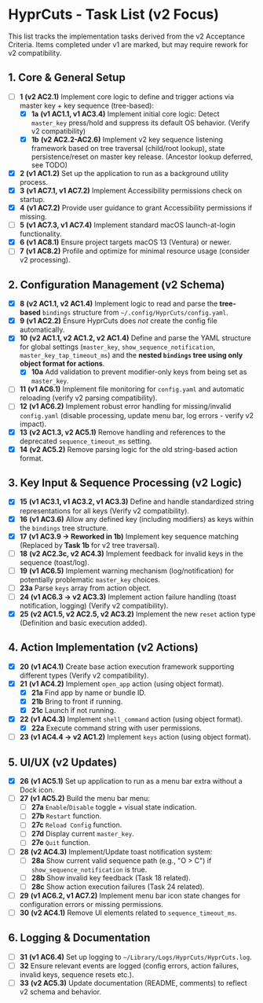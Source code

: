 # HyprCuts - Task List (v2 Focus)

This list tracks the implementation tasks derived from the v2 Acceptance Criteria. Items completed under v1 are marked, but may require rework for v2 compatibility.

## 1. Core & General Setup

- [ ] **1** **(v2 AC2.1)** Implement core logic to define and trigger actions via master key + key sequence (tree-based):
  - [x] **1a** **(v1 AC1.1, v1 AC3.4)** Implement initial core logic: Detect `master_key` press/hold and suppress its default OS behavior. (Verify v2 compatibility)
  - [x] **1b** **(v2 AC2.2-AC2.6)** Implement v2 key sequence listening framework based on tree traversal (child/root lookup), state persistence/reset on master key release. (Ancestor lookup deferred, see TODO)
- [x] **2** **(v1 AC1.2)** Set up the application to run as a background utility process.
- [x] **3** **(v1 AC7.1, v1 AC7.2)** Implement Accessibility permissions check on startup.
- [x] **4** **(v1 AC7.2)** Provide user guidance to grant Accessibility permissions if missing.
- [ ] **5** **(v1 AC7.3, v1 AC7.4)** Implement standard macOS launch-at-login functionality.
- [x] **6** **(v1 AC8.1)** Ensure project targets macOS 13 (Ventura) or newer.
- [ ] **7** **(v1 AC8.2)** Profile and optimize for minimal resource usage (consider v2 processing).

## 2. Configuration Management (v2 Schema)

- [x] **8** **(v2 AC1.1, v2 AC1.4)** Implement logic to read and parse the **tree-based** `bindings` structure from `~/.config/HyprCuts/config.yaml`.
- [x] **9** **(v1 AC2.2)** Ensure HyprCuts does _not_ create the config file automatically.
- [x] **10** **(v2 AC1.1, v2 AC1.2, v2 AC1.4)** Define and parse the YAML structure for global settings (`master_key`, `show_sequence_notification`, `master_key_tap_timeout_ms`) and the **nested `bindings` tree using only object format for actions**.
  - [x] **10a** Add validation to prevent modifier-only keys from being set as `master_key`.
- [ ] **11** **(v1 AC6.1)** Implement file monitoring for `config.yaml` and automatic reloading (verify v2 parsing compatibility).
- [ ] **12** **(v1 AC6.2)** Implement robust error handling for missing/invalid `config.yaml` (disable processing, update menu bar, log errors - verify v2 impact).
- [x] **13** **(v2 AC1.3, v2 AC5.1)** Remove handling and references to the deprecated `sequence_timeout_ms` setting.
- [x] **14** **(v2 AC5.2)** Remove parsing logic for the old string-based action format.

## 3. Key Input & Sequence Processing (v2 Logic)

- [x] **15** **(v1 AC3.1, v1 AC3.2, v1 AC3.3)** Define and handle standardized string representations for all keys (Verify v2 compatibility).
- [x] **16** **(v1 AC3.6)** Allow any defined key (including modifiers) as keys within the `bindings` tree structure.
- [x] **17** **(v1 AC3.9 -> Reworked in 1b)** Implement key sequence matching (Replaced by **Task 1b** for v2 tree traversal).
- [ ] **18** **(v2 AC2.3c, v2 AC4.3)** Implement feedback for invalid keys in the sequence (toast/log).
- [ ] **19** **(v1 AC6.5)** Implement warning mechanism (log/notification) for potentially problematic `master_key` choices.
- [ ] **23a** Parse `keys` array from action object.
- [ ] **24** **(v1 AC6.3 -> v2 AC3.3)** Implement action failure handling (toast notification, logging) (Verify v2 compatibility).
- [x] **25** **(v2 AC1.5, v2 AC2.5, v2 AC3.2)** Implement the new `reset` action type (Definition and basic execution added).

## 4. Action Implementation (v2 Actions)

- [x] **20** **(v1 AC4.1)** Create base action execution framework supporting different types (Verify v2 compatibility).
- [x] **21** **(v1 AC4.2)** Implement `open_app` action (using object format).
  - [x] **21a** Find app by name or bundle ID.
  - [x] **21b** Bring to front if running.
  - [x] **21c** Launch if not running.
- [x] **22** **(v1 AC4.3)** Implement `shell_command` action (using object format).
  - [x] **22a** Execute command string with user permissions.
- [ ] **23** **(v1 AC4.4 -> v2 AC1.2)** Implement `keys` action (using object format).

## 5. UI/UX (v2 Updates)

- [x] **26** **(v1 AC5.1)** Set up application to run as a menu bar extra without a Dock icon.
- [ ] **27** **(v1 AC5.2)** Build the menu bar menu:
  - [ ] **27a** `Enable`/`Disable` toggle + visual state indication.
  - [ ] **27b** `Restart` function.
  - [ ] **27c** `Reload Config` function.
  - [ ] **27d** Display current `master_key`.
  - [ ] **27e** `Quit` function.
- [ ] **28** **(v2 AC4.3)** Implement/Update toast notification system:
  - [ ] **28a** Show current valid sequence path (e.g., "O > C") if `show_sequence_notification` is true.
  - [ ] **28b** Show invalid key feedback (Task 18 related).
  - [ ] **28c** Show action execution failures (Task 24 related).
- [ ] **29** **(v1 AC6.2, v1 AC7.2)** Implement menu bar icon state changes for configuration errors or missing permissions.
- [ ] **30** **(v2 AC4.1)** Remove UI elements related to `sequence_timeout_ms`.

## 6. Logging & Documentation

- [ ] **31** **(v1 AC6.4)** Set up logging to `~/Library/Logs/HyprCuts/HyprCuts.log`.
- [ ] **32** Ensure relevant events are logged (config errors, action failures, invalid keys, sequence resets etc.).
- [ ] **33** **(v2 AC5.3)** Update documentation (README, comments) to reflect v2 schema and behavior.
